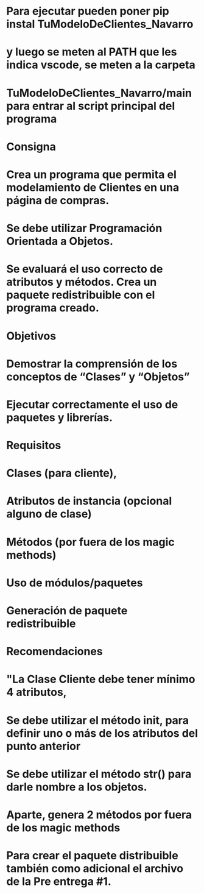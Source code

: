 # Para ejecutar pueden poner pip instal TuModeloDeClientes_Navarro
# y luego se meten al PATH que les indica vscode, se meten a la carpeta
# TuModeloDeClientes_Navarro/main para entrar al script principal del programa
# 
# Consigna
# Crea  un programa que permita el modelamiento de Clientes en una página de compras.
#  Se debe utilizar Programación Orientada a Objetos.

# Se evaluará el uso correcto de atributos y métodos. Crea un paquete redistribuible con el programa creado.

# Objetivos
# Demostrar la comprensión de los conceptos de “Clases” y “Objetos”

# Ejecutar correctamente el uso de paquetes y librerías.

# Requisitos
# Clases (para cliente),

# Atributos de instancia (opcional alguno de clase)

# Métodos (por fuera de los magic methods)

# Uso de módulos/paquetes

# Generación de paquete redistribuible

# Recomendaciones
# "La Clase Cliente debe tener mínimo 4 atributos,

# Se debe utilizar el método init, para definir uno o más de los atributos del punto anterior

# Se debe utilizar el método str() para darle nombre a los objetos.

# Aparte, genera 2 métodos por fuera de los magic methods

# Para crear el paquete distribuible también como adicional el archivo de la Pre entrega #1.
